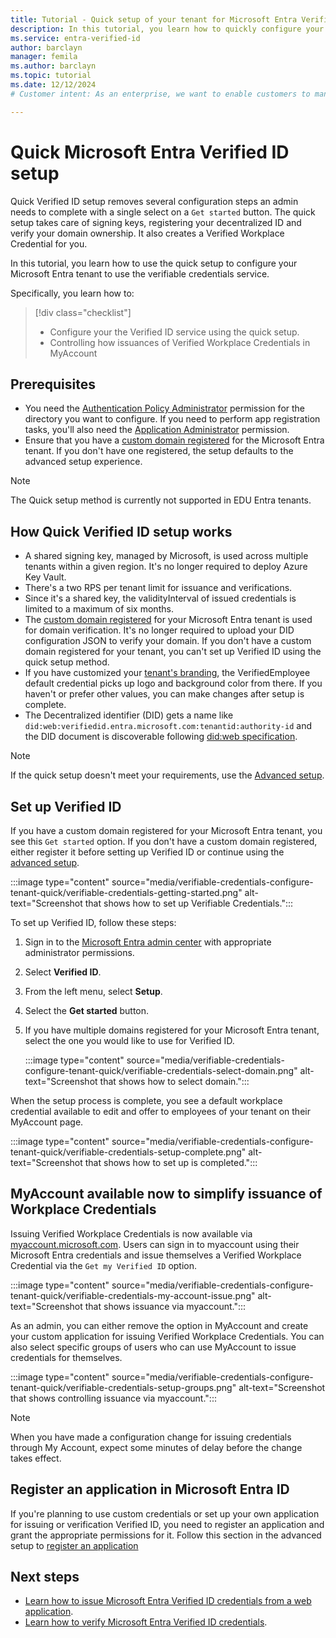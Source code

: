 ```yaml
---
title: Tutorial - Quick setup of your tenant for Microsoft Entra Verified ID
description: In this tutorial, you learn how to quickly configure your tenant to support the Verified ID service. 
ms.service: entra-verified-id
author: barclayn
manager: femila
ms.author: barclayn
ms.topic: tutorial
ms.date: 12/12/2024
# Customer intent: As an enterprise, we want to enable customers to manage information about themselves by using verifiable credentials.

---
```


# Quick Microsoft Entra Verified ID setup

  
Quick Verified ID setup removes several configuration steps an admin needs to complete with a single select on a `Get started` button. The quick setup  takes care of signing keys, registering your decentralized ID and verify your domain ownership. It also creates a Verified Workplace Credential for you.

In this tutorial, you learn how to use the quick setup to configure your Microsoft Entra tenant to use the verifiable credentials service.

Specifically, you learn how to:

> [!div class="checklist"]
> - Configure your the Verified ID service using the quick setup.
> - Controlling how issuances of Verified Workplace Credentials in MyAccount

## Prerequisites

- You need the [Authentication Policy Administrator](~/identity/role-based-access-control/permissions-reference.md#authentication-policy-administrator) permission for the directory you want to configure. If you need to perform app registration tasks, you'll also need the [Application Administrator](~/identity/role-based-access-control/permissions-reference.md#application-administrator) permission.
- Ensure that you have a [custom domain registered](~/identity/users/domains-manage.md) for the Microsoft Entra tenant. If you don't have one registered, the setup defaults to the advanced setup experience.

> [!NOTE]
> The Quick setup method is currently not supported in EDU Entra tenants.

## How Quick Verified ID setup works

- A shared signing key, managed by Microsoft, is used across multiple tenants within a given region. It's no longer required to deploy Azure Key Vault.
- There's a two RPS per tenant limit for issuance and verifications. 
- Since it's a shared key, the validityInterval of issued credentials is limited to a maximum of six months.
- The [custom domain registered](~/identity/users/domains-manage.md) for your Microsoft Entra tenant is used for domain verification. It's no longer required to upload your DID configuration JSON to verify your domain. If you don't have a custom domain registered for your tenant, you can't set up Verified ID using the quick setup method.
- If you have customized your [tenant's branding](~/fundamentals/how-to-customize-branding.md#before-you-begin), the VerifiedEmployee default credential picks up logo and background color from there. If you haven't or prefer other values, you can make changes after setup is complete.
- The Decentralized identifier (DID) gets a name like `did:web:verifiedid.entra.microsoft.com:tenantid:authority-id` and the DID document is discoverable following [did:web specification](https://w3c-ccg.github.io/did-method-web/#create-register).

> [!NOTE]
> If the quick setup doesn't meet your requirements, use the [Advanced setup](verifiable-credentials-configure-tenant.md).

## Set up Verified ID

If you have a custom domain registered for your Microsoft Entra tenant, you see this `Get started` option. If you don't have a custom domain registered, either register it before setting up Verified ID or continue using the [advanced setup](verifiable-credentials-configure-tenant.md).

:::image type="content" source="media/verifiable-credentials-configure-tenant-quick/verifiable-credentials-getting-started.png" alt-text="Screenshot that shows how to set up Verifiable Credentials.":::

To set up Verified ID, follow these steps:

1. Sign in to the [Microsoft Entra admin center](https://entra.microsoft.com) with appropriate administrator permissions.

1. Select **Verified ID**.

1. From the left menu, select **Setup**.

1. Select the **Get started** button.

1. If you have multiple domains registered for your Microsoft Entra tenant, select the one you would like to use for Verified ID.

    :::image type="content" source="media/verifiable-credentials-configure-tenant-quick/verifiable-credentials-select-domain.png" alt-text="Screenshot that shows how to select domain.":::

When the setup process is complete, you see a default workplace credential available to edit and offer to employees of your tenant on their MyAccount page.

:::image type="content" source="media/verifiable-credentials-configure-tenant-quick/verifiable-credentials-setup-complete.png" alt-text="Screenshot that shows how to set up is completed.":::

## MyAccount available now to simplify issuance of Workplace Credentials
Issuing Verified Workplace Credentials is now available via [myaccount.microsoft.com](https://myaccount.microsoft.com/). Users can sign in to myaccount using their Microsoft Entra credentials and issue themselves a Verified Workplace Credential via the `Get my Verified ID` option.  

:::image type="content" source="media/verifiable-credentials-configure-tenant-quick/verifiable-credentials-my-account-issue.png" alt-text="Screenshot that shows issuance via myaccount.":::

As an admin, you can either remove the option in MyAccount and create your custom application for issuing Verified Workplace Credentials. You can also select specific groups of users who can use MyAccount to issue credentials for themselves.

:::image type="content" source="media/verifiable-credentials-configure-tenant-quick/verifiable-credentials-setup-groups.png" alt-text="Screenshot that shows controlling issuance via myaccount.":::

> [!NOTE]
> When you have made a configuration change for issuing credentials through My Account, expect some minutes of delay before the change takes effect.

## Register an application in Microsoft Entra ID

If you're planning to use custom credentials or set up your own application for issuing or verification Verified ID, you need to register an application and grant the appropriate permissions for it. Follow this section in the advanced setup to [register an application](verifiable-credentials-configure-tenant.md#register-an-application-in-microsoft-entra-id)

## Next steps

- [Learn how to issue Microsoft Entra Verified ID credentials from a web application](verifiable-credentials-configure-issuer.md).
- [Learn how to verify Microsoft Entra Verified ID credentials](verifiable-credentials-configure-verifier.md).
